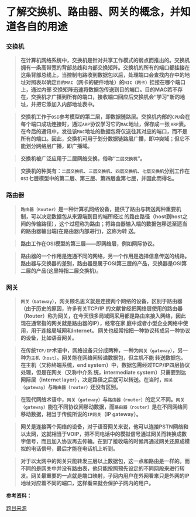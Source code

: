 # 了解交换机、路由器、网关的概念，并知道各自的用途

### 交换机

> **在计算机网络系统中，交换机是针对共享工作模式的弱点而推出的。交换机拥有一条高带宽的背部总线和内部交换矩阵。交换机的所有的端口都挂接在这条背部总线上，当控制电路收到数据包以后，处理端口会查找内存中的地址对照表以确定`目的MAC`（网卡的硬件地址）的`NIC（网卡）`挂接在哪个端口上，通过内部 交换矩阵迅速将数据包传送到目的端口。目的MAC若不存在，交换机才广播到所有的端口，接收端口回应后交换机会“学习”新的地址，并把它添加入内部地址表中。**

> **交换机工作于`OSI`参考模型的第二层，即数据链路层。交换机内部的`CPU`会在每个端口成功连接时，通过`ARP`协议学习它的`MAC`地址，保存成一张 `ARP`表。在今后的通讯中，发往该`MAC`地址的数据包将仅送往其对应的端口，而不是所有的端口。因此，交换机可用于划分数据链路层广播，即冲突域；但它不 能划分网络层广播，即广播域。**

> **交换机被广泛应用于二层网络交换，俗称“`二层交换机`”。**

> **交换机的种类有：`二层交换机`、`三层交换机`、`四层交换机`、`七层交换机`分别工作在`OSI`七层模型中的第二层、第三层、第四层盒第七层，并因此而得名。**

### 路由器

> **`路由器（Router）`是一种计算机网络设备，提供了路由与转送两种重要机制，可以决定数据包从来源端到目的端所经过 的路由路径（host到host之间的传输路径），这个过程称为路由；将路由器输入端的数据包移送至适当的路由器输出端(在路由器内部进行)，这称为转 送。**

> **路由工作在OSI模型的第三层——即网络层，例如网际协议。**

> **路由器的一个作用是连通不同的网络，另一个作用是选择信息传送的线路。 路由器与交换器的差别，路由器是属于OSI第三层的产品，交换器是OSI第二层的产品(这里特指二层交换机)。**

### 网关

> **`网关（Gateway）`，网关顾名思义就是连接两个网络的设备，区别于路由器（由于历史的原因，许多有关TCP/IP 的文献曾经把网络层使用的路由器（Router）称为网关，在今天很多局域网采用都是路由来接入网络，因此现在通常指的网关就是路由器的IP），经常在家 庭中或者小型企业网络中使用，用于连接局域网和Internet。 网关也经常指把一种协议转成另一种协议的设备，比如语音网关。**

> **在传统`TCP/IP`术语中，网络设备只分成两种，一种为`网关（gateway）`，另一种为`主机（host）`。网关能在网络间转递数据包，但主机不能 转送数据包。在主机（又称终端系统，end system）中，数据包需经过TCP/IP四层协议处理，但是在网关（又称中介系 统，intermediate system）只需要到达网际层（Internet layer），决定路径之后就可以转送。在当时，`网关 （gateway）`与`路由器（router）`还没有区别。**

> **在现代网络术语中，`网关（gateway）`与`路由器（router）`的定义不同。`网关（gateway）`能在不同协议间移动数据，而`路由器（router）`是在不同网络间移动数据，相当于传统所说的`IP网关`（IP gateway）。**

> **网关是连接两个网络的设备，对于语音网关来说，他可以连接PSTN网络和以太网，这就相当于VOIP，把不同电话中的模拟信号通过网关而转换成数字信号，而且加入协议再去传输。在到了接收端的时候再通过网关还原成模拟的电话信号，最后才能在电话机上听到。**

> **对于以太网中的网关只能转发三层以上数据包，这一点和路由是一样的。而不同的是网关中并没有路由表，他只能按照预先设定的不同网段来进行转发。网关最重要的一点就是端口映射，子网内用户在外网看来只是外网的IP地址对应着不同的端口，这样看来就会保护子网内的用户。**

**参考资料：**

[题目来源](https://www.nowcoder.com/ta/review-network/review?page=11)

